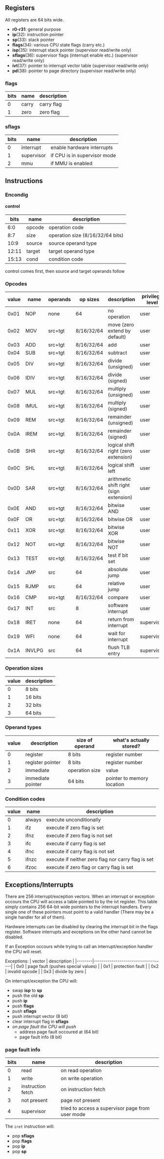 ## Registers

All registers are 64 bits wide.
- **r0-r31**: general purpose
- **ip**(32): instruction pointer
- **sp**(33): stack pointer
- **flags**(34): various CPU state flags (carry etc.)
- **isp**(35): interrupt stack pointer (supervisor read/write only)
- **sflags**(36): supervisor flags (interrupt enable etc.) (supervisor read/write only)
- **ivt**(37): pointer to interrupt vector table (supervisor read/write only)
- **pd**(38): pointer to page directory (supervisor read/write only)


### flags
| bits | name  | description |
|------|-------|-------------|
| 0    | carry | carry flag  |
| 1    | zero  | zero flag   |

### sflags
| bits | name       | description                  |
|------|------------|------------------------------|
| 0    | interrupt  | enable hardware interrupts   |
| 1    | supervisor | if CPU is in supervisor mode |
| 2    | mmu        | if MMU is enabled            |


## Instructions

### Encondig

#### control
| bits  | name   | description                      |
|-------|--------|----------------------------------|
| 6:0   | opcode | operation code                   |
| 8:7   | size   | operation size (8/16/32/64 bits) |
| 10:9  | source | source operand type              |
| 12:11 | target | target operand type              |
| 15:13 | cond   | condition code                   |

control comes first, then source and target operands follow


### Opcodes

| value | name   | operands | op sizes   | description                             | privilege level |
|-------|--------|----------|------------|-----------------------------------------|-----------------|
| 0x01  | NOP    | none     | 64         | no operation                            | user            |
| 0x02  | MOV    | src+tgt  | 8/16/32/64 | move (zero extend by default)           | user            |
| 0x03  | ADD    | src+tgt  | 8/16/32/64 | add                                     | user            |
| 0x04  | SUB    | src+tgt  | 8/16/32/64 | subtract                                | user            |
| 0x05  | DIV    | src+tgt  | 8/16/32/64 | divide (unsigned)                       | user            |
| 0x06  | IDIV   | src+tgt  | 8/16/32/64 | divide (signed)                         | user            |
| 0x07  | MUL    | src+tgt  | 8/16/32/64 | multiply (unsigned)                     | user            |
| 0x08  | IMUL   | src+tgt  | 8/16/32/64 | multiply (signed)                       | user            |
| 0x09  | REM    | src+tgt  | 8/16/32/64 | remainder (unsigned)                    | user            |
| 0x0A  | IREM   | src+tgt  | 8/16/32/64 | remainder (signed)                      | user            |
| 0x0B  | SHR    | src+tgt  | 8/16/32/64 | logical shift right (zero extension)    | user            |
| 0x0C  | SHL    | src+tgt  | 8/16/32/64 | logical shift left                      | user            |
| 0x0D  | SAR    | src+tgt  | 8/16/32/64 | arithmetic shift right (sign extension) | user            |
| 0x0E  | AND    | src+tgt  | 8/16/32/64 | bitwise AND                             | user            |
| 0x0F  | OR     | src+tgt  | 8/16/32/64 | bitwise OR                              | user            |
| 0x11  | XOR    | src+tgt  | 8/16/32/64 | bitwise XOR                             | user            |
| 0x12  | NOT    | src+tgt  | 8/16/32/64 | bitwise NOT                             | user            |
| 0x13  | TEST   | src+tgt  | 8/16/32/64 | test if bit set                         | user            |
| 0x14  | JMP    | src      | 64         | absolute jump                           | user            |
| 0x15  | RJMP   | src      | 64         | relative jump                           | user            |
| 0x16  | CMP    | src+tgt  | 8/16/32/64 | compare                                 | user            |
| 0x17  | INT    | src      | 8          | software interrupt                      | user            |
| 0x18  | IRET   | none     | 64         | return from interrupt                   | supervisor      |
| 0x19  | WFI    | none     | 64         | wait for interrupt                      | supervisor      |
| 0x1A  | INVLPG | src      | 64         | flush TLB entry                         | supervisor      |


### Operation sizes

| value | description |
|-------|-------------|
| 0     | 8 bits      |
| 1     | 16 bits     |
| 2     | 32 bits     |
| 3     | 64 bits     |


### Operand types

| value | description       | size of operand | what's actually stored?    |
|-------|-------------------|-----------------|----------------------------|
| 0     | register          | 8 bits          | register number            |
| 1     | register pointer  | 8 bits          | register number            |
| 2     | immediate         | operation size  | value                      |
| 3     | immediate pointer | 64 bits         | pointer to memory location |


### Condition codes

| value | name   | description                                        |
|-------|--------|----------------------------------------------------|
| 0     | always | execute unconditionally                            |
| 1     | ifz    | execute if zero flag is set                        |
| 2     | ifnz   | execute if zero flag is not set                    |
| 3     | ifc    | execute if carry flag is set                       |
| 4     | ifnc   | execute if carry flag is not set                   |
| 5     | ifnzc  | execute if neither zero flag nor carry flag is set |
| 6     | ifzoc  | execute if zero flag or carry flag is set          |


## Exceptions/Interrupts

There are 256 interrupt/exception vectors. When an interrupt or exception occours the CPU will access a table pointed to by the ivt register. This table simply contains 256 64-bit wide pointers to the interrupt handlers. Every single one of these pointers must point to a valid handler (There may be a single handler for all of them).

Hardware interrupts can be disabled by clearing the interrupt bit in the flags register. Software interrupts and exceptions on the other hand cannot be disabled.

If an Exception occours while trying to call an interrupt/exception handler the CPU will reset.

Exceptions:
| vector | description                        |
|--------|------------------------------------|
| 0x0    | page fault (pushes special values) |
| 0x1    | protection fault                   |
| 0x2    | invalid opcode                     |
| 0x3    | divide by zero                     |

On interrupt/exception the CPU will:
- swap **isp** to **sp**
- push the old **sp**
- push **ip**
- push **flags**
- push **sflags**
- push interrupt vector (8 bit)
- clear interrupt flag in **sflags**
- *on page fault the CPU will push*
  - address page fault occoured at (64 bit)
  - page fault info (8 bit)

### page fault info
| bits | name              | description                                      |
|------|-------------------|--------------------------------------------------|
| 0    | read              | on read operation                                |
| 1    | write             | on write operation                               |
| 2    | instruction fetch | on instruction fetch                             |
| 3    | not present       | page not present                                 |
| 4    | supervisor        | tried to access a supervisor page from user mode |

The `iret` instruction will:
- pop **sflags**
- pop **flags**
- pop **ip**
- pop **sp**
